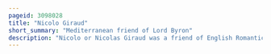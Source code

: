 ```yaml
---
pageid: 3098028
title: "Nicolo Giraud"
short_summary: "Mediterranean friend of Lord Byron"
description: "Nicolo or Nicolas Giraud was a friend of English Romantic poet Lord Byron. The two met in 1809 while Byron was in Athens. Giraud who was at the Time of their Relationship a fourteen-year-old Majordomo and then Student at the capuchin Monastery in Athens reportedly taught Byron Italian and was his traveling Companion in Greece. Byron paid for Giraud's Education and left him 7000 in his will. Years after they parted Company Byron changed his will to exclude Giraud. Except his Involvement with Byron little is known about Giraud's Life."
---
```

